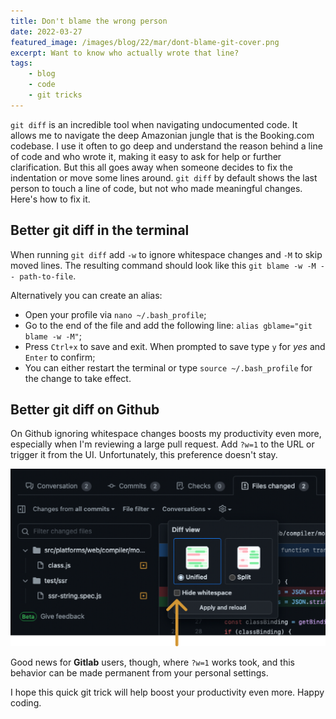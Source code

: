 ```yaml
---
title: Don't blame the wrong person
date: 2022-03-27
featured_image: /images/blog/22/mar/dont-blame-git-cover.png
excerpt: Want to know who actually wrote that line?
tags:
    - blog
    - code
    - git tricks
---
```


`git diff` is an incredible tool when navigating undocumented code. It allows me to navigate the deep Amazonian jungle that is the Booking.com codebase. I use it often to go deep and understand the reason behind a line of code and who wrote it, making it easy to ask for help or further clarification. But this all goes away when someone decides to fix the indentation or move some lines around. `git diff` by default shows the last person to touch a line of code, but not who made meaningful changes. Here's how to fix it.

## Better git diff in the terminal
When running `git diff` add `-w` to ignore whitespace changes and `-M` to skip moved lines. The resulting command should look like this `git blame -w -M -- path-to-file`.

Alternatively you can create an alias:
- Open your profile via `nano ~/.bash_profile`;
- Go to the end of the file and add the following line: `alias gblame="git blame -w -M"`;
- Press `Ctrl+x` to save and exit. When prompted to save type `y` for *yes* and `Enter` to confirm;
- You can either restart the terminal or type `source ~/.bash_profile` for the change to take effect.

## Better git diff on Github
On Github ignoring whitespace changes boosts my productivity even more, especially when I'm reviewing a large pull request. Add `?w=1` to the URL or trigger it from the UI. Unfortunately, this preference doesn't stay.

<p class="text-center">
    <img src="/images/blog/22/mar/github-hide-whitespace-ui.png"/>
</p>

Good news for **Gitlab** users, though, where `?w=1` works took, and this behavior can be made permanent from your personal settings.

I hope this quick git trick will help boost your productivity even more. Happy coding.